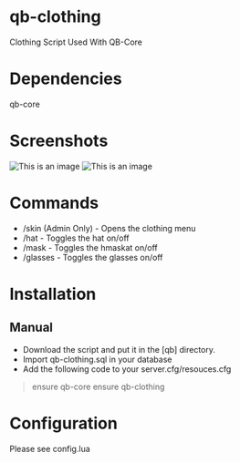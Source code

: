 # qb-clothing
Clothing Script Used With QB-Core 

# Dependencies
qb-core

# Screenshots
![This is an image](https://i.imgur.com/ham53L8.png)
![This is an image](https://i.imgur.com/Hmj8eHw.png)


# Commands
- /skin (Admin Only) - Opens the clothing menu
- /hat - Toggles the hat on/off
- /mask - Toggles the hmaskat on/off
- /glasses - Toggles the glasses on/off

# Installation
## Manual
- Download the script and put it in the [qb] directory.
- Import qb-clothing.sql in your database
- Add the following code to your server.cfg/resouces.cfg
> ensure qb-core
> ensure qb-clothing

# Configuration
Please see config.lua
